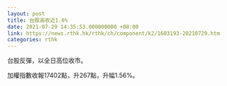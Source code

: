 ```yaml
---
layout: post
title: 台股高收近1.6%
date: 2021-07-29 14:35:53.000000000 +08:00
link: https://news.rthk.hk/rthk/ch/component/k2/1603193-20210729.htm
categories: rthk
---
```


台股反彈，以全日高位收市。

加權指數收報17402點，升267點，升幅1.56%。

